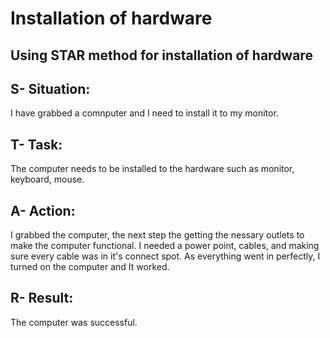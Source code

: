 # Installation of hardware

## Using STAR method for installation of hardware

## S- Situation:

I have grabbed a comnputer and I need to install it to my monitor.

## T- Task:

The computer needs to be installed to the hardware such as monitor, keyboard, mouse. 

## A- Action:

I grabbed the computer, the next step the getting the nessary outlets to make the computer functional. I needed a power point, cables, and making sure every cable was in it's connect spot. As everything went in perfectly, I turned on the computer and It worked. 

## R- Result:

The computer was successful.
